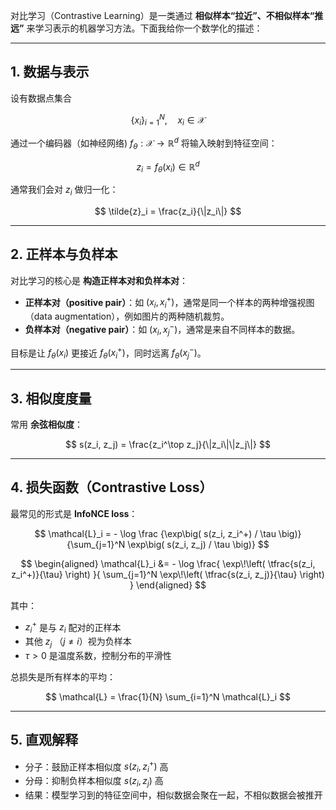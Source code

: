 对比学习（Contrastive Learning）是一类通过 **相似样本“拉近”、不相似样本“推远”** 来学习表示的机器学习方法。下面我给你一个数学化的描述：

---

## 1. 数据与表示

设有数据点集合

$$
\{x_i\}_{i=1}^N, \quad x_i \in \mathcal{X}
$$

通过一个编码器（如神经网络) $f_\theta: \mathcal{X} \to \mathbb{R}^d$ 将输入映射到特征空间：

$$
z_i = f_\theta(x_i) \in \mathbb{R}^d
$$

通常我们会对 $z_i$ 做归一化：

$$
\tilde{z}_i = \frac{z_i}{\|z_i\|}
$$

---

## 2. 正样本与负样本

对比学习的核心是 **构造正样本对和负样本对**：

* **正样本对（positive pair）**：如 $(x_i, x_i^+)$，通常是同一个样本的两种增强视图（data augmentation），例如图片的两种随机裁剪。
* **负样本对（negative pair）**：如 $(x_i, x_j^-)$，通常是来自不同样本的数据。

目标是让 $f_\theta(x_i)$ 更接近 $f_\theta(x_i^+)$，同时远离 $f_\theta(x_j^-)$。

---

## 3. 相似度度量

常用 **余弦相似度**：

$$
s(z_i, z_j) = \frac{z_i^\top z_j}{\|z_i\|\|z_j\|}
$$

---

## 4. 损失函数（Contrastive Loss）

最常见的形式是 **InfoNCE loss**：

$$
\mathcal{L}_i = - \log \frac {\exp\big( s(z_i, z_i^+) / \tau \big)} {\sum_{j=1}^N \exp\big( s(z_i, z_j) / \tau \big)}
$$

$$
\begin{aligned}
\mathcal{L}_i 
&= - \log 
   \frac{
      \exp\!\left( \tfrac{s(z_i, z_i^+)}{\tau} \right)
   }{
      \sum_{j=1}^N \exp\!\left( \tfrac{s(z_i, z_j)}{\tau} \right)
   }
\end{aligned}
$$


其中：

* $z_i^+$ 是与 $z_i$ 配对的正样本
* 其他 $z_j$ （$j \neq i$）视为负样本
* $\tau > 0$ 是温度系数，控制分布的平滑性

总损失是所有样本的平均：

$$
\mathcal{L} = \frac{1}{N} \sum_{i=1}^N \mathcal{L}_i
$$

---

## 5. 直观解释

* 分子：鼓励正样本相似度 $s(z_i, z_i^+)$ 高
* 分母：抑制负样本相似度 $s(z_i, z_j)$ 高
* 结果：模型学习到的特征空间中，相似数据会聚在一起，不相似数据会被推开

